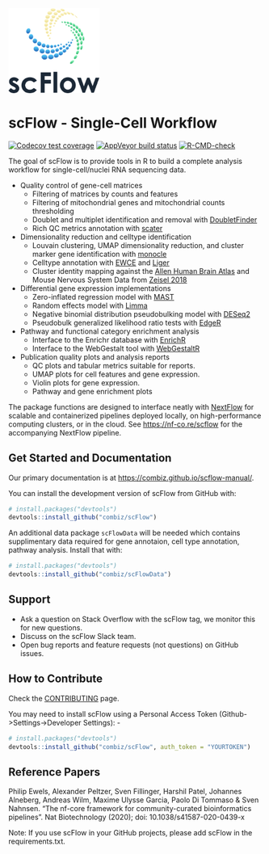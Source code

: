 <!-- README.md is generated from README.Rmd. Please edit that file -->
<img src="man/figures/logo.png" style="align:left;width:180px;" />

scFlow - Single-Cell Workflow
=============================

<!-- badges: start -->
[![Codecov test
coverage](https://codecov.io/gh/combiz/scFlow/branch/master/graph/badge.svg)](https://codecov.io/gh/combiz/scFlow?branch=master)
[![AppVeyor build
status](https://ci.appveyor.com/api/projects/status/github/combiz/scFlow?branch=master&svg=true)](https://ci.appveyor.com/project/combiz/scFlow)
[![R-CMD-check](https://github.com/combiz/scFlow/workflows/R-CMD-check/badge.svg)](https://github.com/combiz/scFlow/actions)
<!-- badges: end -->

The goal of scFlow is to provide tools in R to build a complete analysis
workflow for single-cell/nuclei RNA sequencing data.

-   Quality control of gene-cell matrices
    -   Filtering of matrices by counts and features
    -   Filtering of mitochondrial genes and mitochondrial counts
        thresholding
    -   Doublet and multiplet identification and removal with
        [DoubletFinder](https://github.com/chris-mcginnis-ucsf/DoubletFinder)
    -   Rich QC metrics annotation with
        [scater](https://github.com/davismcc/scater)
-   Dimensionality reduction and celltype identification
    -   Louvain clustering, UMAP dimensionality reduction, and cluster
        marker gene identification with
        [monocle](https://github.com/cole-trapnell-lab/monocle-release)
    -   Celltype annotation with
        [EWCE](https://github.com/NathanSkene/EWCE) and
        [Liger](https://github.com/MacoskoLab/liger)
    -   Cluster identity mapping against the [Allen Human Brain
        Atlas](https://www.brain-map.org) and Mouse Nervous System Data
        from [Zeisel 2018](https://doi.org/10.1016/j.cell.2018.06.021)
-   Differential gene expression implementations
    -   Zero-inflated regression model with
        [MAST](https://github.com/RGLab/MAST)
    -   Random effects model with [Limma](https://github.com/cran/limma)
    -   Negative binomial distribution pseudobulking model with
        [DESeq2](https://github.com/mikelove/DESeq2)
    -   Pseudobulk generalized likelihood ratio tests with
        [EdgeR](https://github.com/StoreyLab/edge)
-   Pathway and functional category enrichment analysis
    -   Interface to the Enrichr database with
        [EnrichR](https://github.com/cran/enrichR)
    -   Interface to the WebGestalt tool with
        [WebGestaltR](http://www.webgestalt.org/)
-   Publication quality plots and analysis reports
    -   QC plots and tabular metrics suitable for reports.
    -   UMAP plots for cell features and gene expression.
    -   Violin plots for gene expression.
    -   Pathway and gene enrichment plots

The package functions are designed to interface neatly with
[NextFlow](https://www.nextflow.io/) for scalable and containerized
pipelines deployed locally, on high-performance computing clusters, or
in the cloud. See
<a href="https://nf-co.re/scflow" class="uri">https://nf-co.re/scflow</a>
for the accompanying NextFlow pipeline.

Get Started and Documentation
-----------------------------

Our primary documentation is at
<a href="https://combiz.github.io/scflow-manual/" class="uri">https://combiz.github.io/scflow-manual/</a>.

You can install the development version of scFlow from GitHub with:

``` r
# install.packages("devtools")
devtools::install_github("combiz/scFlow")
```

An additional data package `scFlowData` will be needed which contains
supplimentary data required for gene annotaion, cell type annotation,
pathway analysis. Install that with:

``` r
# install.packages("devtools")
devtools::install_github("combiz/scFlowData")
```

Support
-------

-   Ask a question on Stack Overflow with the scFlow tag, we monitor
    this for new questions.
-   Discuss on the scFlow Slack team.
-   Open bug reports and feature requests (not questions) on GitHub
    issues.

How to Contribute
-----------------

Check the
[CONTRIBUTING](https://github.com/microsoft/scFlow/blob/master/CONTRIBUTING.md)
page.

You may need to install scFlow using a Personal Access Token
(Github-&gt;Settings-&gt;Developer Settings): -

``` r
# install.packages("devtools")
devtools::install_github("combiz/scFlow", auth_token = "YOURTOKEN")
```

Reference Papers
----------------

Philip Ewels, Alexander Peltzer, Sven Fillinger, Harshil Patel, Johannes
Alneberg, Andreas Wilm, Maxime Ulysse Garcia, Paolo Di Tommaso & Sven
Nahnsen. “The nf-core framework for community-curated bioinformatics
pipelines”. Nat Biotechnology (2020); doi: 10.1038/s41587-020-0439-x

Note: If you use scFlow in your GitHub projects, please add scFlow in
the requirements.txt.
